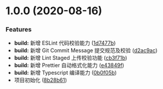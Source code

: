 # 1.0.0 (2020-08-16)


### Features

* **build:** 新增 ESLint 代码校验能力 ([1d7477b](https://github.com/SUN-LG/typescript-starter/commit/1d7477b8d07f04292f9c8038e3d02661a1805192))
* **build:** 新增 Git Commit Message 提交规范及校验 ([d2ac9ac](https://github.com/SUN-LG/typescript-starter/commit/d2ac9acbfc99a3b7d06974f9b0ce744245fa8cbb))
* **build:** 新增 Lint Staged 上传校验功能 ([cb3f71b](https://github.com/SUN-LG/typescript-starter/commit/cb3f71bc15572b6c063ebe606d1ed557e0c8e063))
* **build:** 新增 Prettier 自动格式化能力 ([e43849f](https://github.com/SUN-LG/typescript-starter/commit/e43849f4239fbbec3f430d6f86db62e55856e4f6))
* **build:** 新增 Typescript 编译能力 ([0b0f05b](https://github.com/SUN-LG/typescript-starter/commit/0b0f05bfdc88ac806accda64099a831b58e0e90b))
* 项目初始化 ([8b28b61](https://github.com/SUN-LG/typescript-starter/commit/8b28b61228e5f5e010c7a3388c9807bdcd2c97d4))



